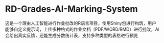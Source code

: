 # RD-Grades-AI-Marking-System
这是一个理由人工智能进行作业批改的R语言项目，使用Shiny包进行构筑，用户能够自定义提示词，上传多种格式的作业文档（PDF/WORD/RMD）进行批改，AI会给出真实反馈，还能生成分数统计表，支持多种类型的表格进行预览
